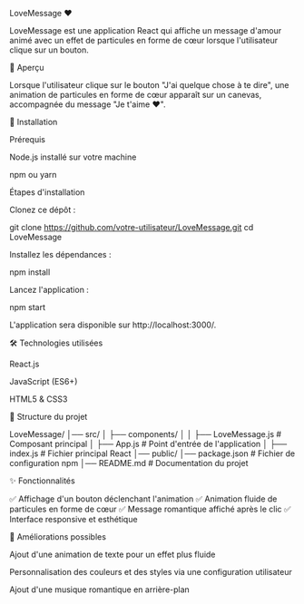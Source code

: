 LoveMessage ❤️

LoveMessage est une application React qui affiche un message d'amour animé avec un effet de particules en forme de cœur lorsque l'utilisateur clique sur un bouton.

🎥 Aperçu

Lorsque l'utilisateur clique sur le bouton "J'ai quelque chose à te dire", une animation de particules en forme de cœur apparaît sur un canevas, accompagnée du message "Je t'aime ❤️".

🚀 Installation

Prérequis

Node.js installé sur votre machine

npm ou yarn

Étapes d'installation

Clonez ce dépôt :

git clone https://github.com/votre-utilisateur/LoveMessage.git
cd LoveMessage

Installez les dépendances :

npm install

Lancez l'application :

npm start

L'application sera disponible sur http://localhost:3000/.

🛠️ Technologies utilisées

React.js

JavaScript (ES6+)

HTML5 & CSS3

📂 Structure du projet

LoveMessage/
│── src/
│ ├── components/
│ │ ├── LoveMessage.js # Composant principal
│ ├── App.js # Point d'entrée de l'application
│ ├── index.js # Fichier principal React
│── public/
│── package.json # Fichier de configuration npm
│── README.md # Documentation du projet

✨ Fonctionnalités

✅ Affichage d'un bouton déclenchant l'animation
✅ Animation fluide de particules en forme de cœur
✅ Message romantique affiché après le clic
✅ Interface responsive et esthétique

📌 Améliorations possibles

Ajout d'une animation de texte pour un effet plus fluide

Personnalisation des couleurs et des styles via une configuration utilisateur

Ajout d'une musique romantique en arrière-plan
